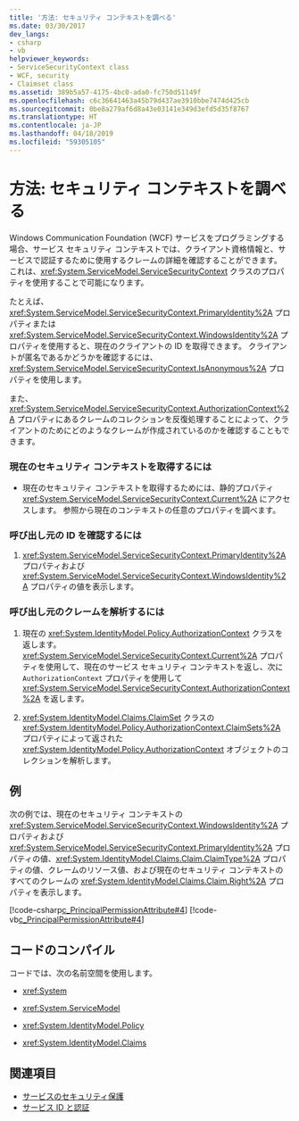 ```yaml
---
title: '方法: セキュリティ コンテキストを調べる'
ms.date: 03/30/2017
dev_langs:
- csharp
- vb
helpviewer_keywords:
- ServiceSecurityContext class
- WCF, security
- Claimset class
ms.assetid: 389b5a57-4175-4bc0-ada0-fc750d51149f
ms.openlocfilehash: c6c36641463a45b79d437ae3910bbe7474d425cb
ms.sourcegitcommit: 0be8a279af6d8a43e03141e349d3efd5d35f8767
ms.translationtype: HT
ms.contentlocale: ja-JP
ms.lasthandoff: 04/18/2019
ms.locfileid: "59305105"
---
```

# <a name="how-to-examine-the-security-context"></a>方法: セキュリティ コンテキストを調べる
Windows Communication Foundation (WCF) サービスをプログラミングする場合、サービス セキュリティ コンテキストでは、クライアント資格情報と、サービスで認証するために使用するクレームの詳細を確認することができます。 これは、<xref:System.ServiceModel.ServiceSecurityContext> クラスのプロパティを使用することで可能になります。  
  
 たとえば、<xref:System.ServiceModel.ServiceSecurityContext.PrimaryIdentity%2A> プロパティまたは <xref:System.ServiceModel.ServiceSecurityContext.WindowsIdentity%2A> プロパティを使用すると、現在のクライアントの ID を取得できます。 クライアントが匿名であるかどうかを確認するには、<xref:System.ServiceModel.ServiceSecurityContext.IsAnonymous%2A> プロパティを使用します。  
  
 また、<xref:System.ServiceModel.ServiceSecurityContext.AuthorizationContext%2A> プロパティにあるクレームのコレクションを反復処理することによって、クライアントのためにどのようなクレームが作成されているのかを確認することもできます。  
  
### <a name="to-get-the-current-security-context"></a>現在のセキュリティ コンテキストを取得するには  
  
-   現在のセキュリティ コンテキストを取得するためには、静的プロパティ <xref:System.ServiceModel.ServiceSecurityContext.Current%2A> にアクセスします。 参照から現在のコンテキストの任意のプロパティを調べます。  
  
### <a name="to-determine-the-identity-of-the-caller"></a>呼び出し元の ID を確認するには  
  
1. <xref:System.ServiceModel.ServiceSecurityContext.PrimaryIdentity%2A> プロパティおよび <xref:System.ServiceModel.ServiceSecurityContext.WindowsIdentity%2A> プロパティの値を表示します。  
  
### <a name="to-parse-the-claims-of-a-caller"></a>呼び出し元のクレームを解析するには  
  
1. 現在の <xref:System.IdentityModel.Policy.AuthorizationContext> クラスを返します。 <xref:System.ServiceModel.ServiceSecurityContext.Current%2A> プロパティを使用して、現在のサービス セキュリティ コンテキストを返し、次に `AuthorizationContext` プロパティを使用して <xref:System.ServiceModel.ServiceSecurityContext.AuthorizationContext%2A> を返します。  
  
2. <xref:System.IdentityModel.Claims.ClaimSet> クラスの <xref:System.IdentityModel.Policy.AuthorizationContext.ClaimSets%2A> プロパティによって返された <xref:System.IdentityModel.Policy.AuthorizationContext> オブジェクトのコレクションを解析します。  
  
## <a name="example"></a>例  
 次の例では、現在のセキュリティ コンテキストの <xref:System.ServiceModel.ServiceSecurityContext.WindowsIdentity%2A> プロパティおよび <xref:System.ServiceModel.ServiceSecurityContext.PrimaryIdentity%2A> プロパティの値、<xref:System.IdentityModel.Claims.Claim.ClaimType%2A> プロパティの値、クレームのリソース値、および現在のセキュリティ コンテキストのすべてのクレームの <xref:System.IdentityModel.Claims.Claim.Right%2A> プロパティを表示します。  
  
 [!code-csharp[c_PrincipalPermissionAttribute#4](../../../samples/snippets/csharp/VS_Snippets_CFX/c_principalpermissionattribute/cs/source.cs#4)]
 [!code-vb[c_PrincipalPermissionAttribute#4](../../../samples/snippets/visualbasic/VS_Snippets_CFX/c_principalpermissionattribute/vb/source.vb#4)]  
  
## <a name="compiling-the-code"></a>コードのコンパイル  
 コードでは、次の名前空間を使用します。  
  
-   <xref:System>  
  
-   <xref:System.ServiceModel>  
  
-   <xref:System.IdentityModel.Policy>  
  
-   <xref:System.IdentityModel.Claims>  
  
## <a name="see-also"></a>関連項目

- [サービスのセキュリティ保護](../../../docs/framework/wcf/securing-services.md)
- [サービス ID と認証](../../../docs/framework/wcf/feature-details/service-identity-and-authentication.md)
